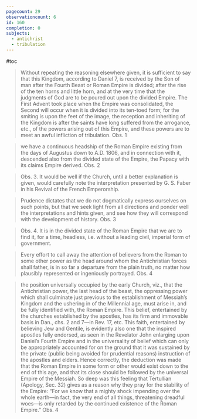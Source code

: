 ```yaml
---
pagecount: 29
observationcount: 6
id: 160
completion: 0
subjects:
  - antichrist
  - tribulation
---
```

#toc

>Without repeating the reasoning elsewhere given, it is sufficient to say that this Kingdom, according to Daniel 7, is received by the Son of man after the Fourth Beast or Roman Empire is divided; after the rise of the ten horns and little horn, and at the very time that the judgments of God are to be poured out upon the divided Empire. The First Advent took place when the Empire was consolidated, the Second will occur when it is divided into its ten-toed form; for the smiting is upon the feet of the image, the reception and inheriting of the Kingdom is after the saints have long suffered from the arrogance, etc., of the powers arising out of this Empire, and these powers are to meet an awful infliction of tribulation.
>Obs. 1

>we have a continuous headship of the Roman Empire existing from the days of Augustus down to A.D. 1806, and in connection with it, descended also from the divided state of the Empire, the Papacy with its claims Empire derived.
>Obs. 2


>Obs. 3. It would be well if the Church, until a better explanation is given, would carefully note the interpretation presented by G. S. Faber in his Revival of the French Emperorship.

>Prudence dictates that we do not dogmatically express ourselves on such points, but that we seek light from all directions and ponder well the interpretations and hints given, and see how they will correspond with the development of history.
>Obs. 3

>Obs. 4. It is in the divided state of the Roman Empire that we are to find it, for a time, headless, i.e. without a leading civil, imperial form of government.

>Every effort to call away the attention of believers from the Roman to some other power as the head around whom the Antichristian forces shall father, is in so far a departure from the plain truth, no matter how plausibly represented or ingeniously portrayed.
>Obs. 4

>the position universally occupied by the early Church, viz., that the Antichristian power, the last head of the beast, the oppressing power which shall culminate just previous to the establishment of Messiah’s Kingdom and the ushering in of the Millennial age, must arise in, and be fully identified with, the Roman Empire. This belief, entertained by the churches established by the apostles, has its firm and immovable basis in Dan., chs. 2 and 7—in Rev. 17, etc. This faith, entertained by believing Jew and Gentile, is evidently also one that the inspired apostles fully endorsed, as seen in the Revelator John enlarging upon Daniel’s Fourth Empire and in the universality of belief which can only be appropriately accounted for on the ground that it was sustained by the private (public being avoided for prudential reasons) instruction of the apostles and elders. Hence correctly, the deduction was made that the Roman Empire in some form or other would exist down to the end of this age, and that its close should be followed by the universal Empire of the Messiah. So deep was this feeling that Tertullian (Apology, Sec. 32) gives as a reason why they pray for the stability of the Empire: “For we know that a mighty shock impending over the whole earth—in fact, the very end of all things, threatening dreadful woes—is only retarded by the continued existence of the Roman Empire.”
>Obs. 4

